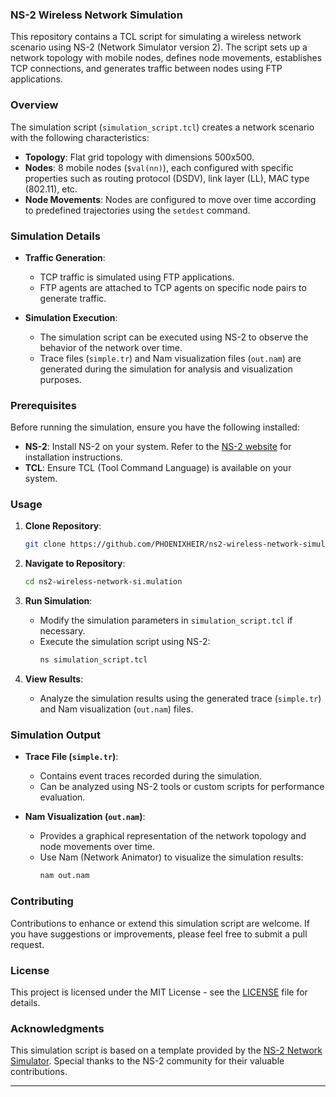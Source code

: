 ### NS-2 Wireless Network Simulation

This repository contains a TCL script for simulating a wireless network scenario using NS-2 (Network Simulator version 2). The script sets up a network topology with mobile nodes, defines node movements, establishes TCP connections, and generates traffic between nodes using FTP applications.

### Overview

The simulation script (`simulation_script.tcl`) creates a network scenario with the following characteristics:

- **Topology**: Flat grid topology with dimensions 500x500.
- **Nodes**: 8 mobile nodes (`$val(nn)`), each configured with specific properties such as routing protocol (DSDV), link layer (LL), MAC type (802.11), etc.
- **Node Movements**: Nodes are configured to move over time according to predefined trajectories using the `setdest` command.

### Simulation Details

- **Traffic Generation**:
  - TCP traffic is simulated using FTP applications.
  - FTP agents are attached to TCP agents on specific node pairs to generate traffic.

- **Simulation Execution**:
  - The simulation script can be executed using NS-2 to observe the behavior of the network over time.
  - Trace files (`simple.tr`) and Nam visualization files (`out.nam`) are generated during the simulation for analysis and visualization purposes.

### Prerequisites

Before running the simulation, ensure you have the following installed:

- **NS-2**: Install NS-2 on your system. Refer to the [NS-2 website](https://www.isi.edu/nsnam/ns/) for installation instructions.
- **TCL**: Ensure TCL (Tool Command Language) is available on your system.

### Usage

1. **Clone Repository**:
   ```bash
   git clone https://github.com/PHOENIXHEIR/ns2-wireless-network-simulation.git
   ```

2. **Navigate to Repository**:
   ```bash
   cd ns2-wireless-network-si.mulation
   ```

3. **Run Simulation**:
   - Modify the simulation parameters in `simulation_script.tcl` if necessary.
   - Execute the simulation script using NS-2:
     ```bash
     ns simulation_script.tcl
     ```

4. **View Results**:
   - Analyze the simulation results using the generated trace (`simple.tr`) and Nam visualization (`out.nam`) files.

### Simulation Output

- **Trace File (`simple.tr`)**:
  - Contains event traces recorded during the simulation.
  - Can be analyzed using NS-2 tools or custom scripts for performance evaluation.

- **Nam Visualization (`out.nam`)**:
  - Provides a graphical representation of the network topology and node movements over time.
  - Use Nam (Network Animator) to visualize the simulation results:
    ```bash
    nam out.nam
    ```

### Contributing

Contributions to enhance or extend this simulation script are welcome. If you have suggestions or improvements, please feel free to submit a pull request.

### License

This project is licensed under the MIT License - see the [LICENSE](LICENSE) file for details.

### Acknowledgments

This simulation script is based on a template provided by the [NS-2 Network Simulator](https://www.isi.edu/nsnam/ns/). Special thanks to the NS-2 community for their valuable contributions.

---



